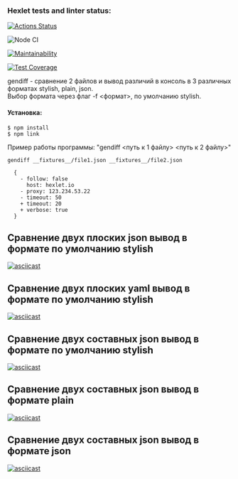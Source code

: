 ### Hexlet tests and linter status:
[![Actions Status](https://github.com/CrKot/frontend-project-lvl2/workflows/hexlet-check/badge.svg)](https://github.com/CrKot/frontend-project-lvl2/actions)

![Node CI](https://github.com/CrKot/frontend-project-lvl2/workflows/Node%20CI/badge.svg)

[![Maintainability](https://api.codeclimate.com/v1/badges/e9206b26ac394cd848b7/maintainability)](https://codeclimate.com/github/CrKot/frontend-project-lvl2/maintainability)

[![Test Coverage](https://api.codeclimate.com/v1/badges/e9206b26ac394cd848b7/test_coverage)](https://codeclimate.com/github/CrKot/frontend-project-lvl2/test_coverage)

gendiff - сравнение 2 файлов и вывод различий в консоль в 3 различных форматах stylish, plain, json.<br/>
Выбор формата через флаг -f <формат>, по умолчанию stylish.
#### Установка:
````
$ npm install
$ npm link
````
Пример работы программы:
"gendiff <путь к 1 файлу> <путь к 2 файлу>"
````
gendiff __fixtures__/file1.json __fixtures__/file2.json

  {
    - follow: false
      host: hexlet.io
    - proxy: 123.234.53.22
    - timeout: 50
    + timeout: 20
    + verbose: true
  }
````

## Сравнение двух плоских json вывод в формате по умолчанию stylish
[![asciicast](https://asciinema.org/a/YDm08TYFciPrRUiw8vjfpfMkv.svg)](https://asciinema.org/a/YDm08TYFciPrRUiw8vjfpfMkv)

## Сравнение двух плоских yaml вывод в формате по умолчанию stylish

[![asciicast](https://asciinema.org/a/qrjtbnOLNhdxYqS9uDEUlfcyG.svg)](https://asciinema.org/a/qrjtbnOLNhdxYqS9uDEUlfcyG)

## Сравнение двух составных json вывод в формате по умолчанию stylish

[![asciicast](https://asciinema.org/a/eIeQaKWjHmEtUBbzqPiuVdZsc.svg)](https://asciinema.org/a/eIeQaKWjHmEtUBbzqPiuVdZsc)

## Сравнение двух составных json вывод в формате plain

[![asciicast](https://asciinema.org/a/8GC5XDNa9Yv5M6jQIsRhm4GoN.svg)](https://asciinema.org/a/8GC5XDNa9Yv5M6jQIsRhm4GoN)

## Сравнение двух составных json вывод в формате json

[![asciicast](https://asciinema.org/a/n5B0Qx2OI3gcHgjq9cChwZfRU.svg)](https://asciinema.org/a/n5B0Qx2OI3gcHgjq9cChwZfRU)